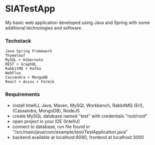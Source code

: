 # SIATestApp

My basic web application developed using Java and Spring with some additional technologies and software.

### Techstack
```
Java Spring Framework
Thymeleaf
MySQL + Hibernate
REST + GraphQL
RabbitMQ + Kafka
WebFlux
Cassandra + MongoDB
React + Axios + Formik
```

### Requirements
+ install IntelliJ, Java, Maven, MySQL Workbench, RabbitMQ (Erl), (Cassandra, MongoDB), NodeJS
+ create MySQL database named "test" with credentials "root/root"
+ open project in your IDE (IntelliJ)
+ connect to database, run file found in "/src/main/java/com/example/test/TestApplication.java"
+ backend available at localhost:8080, frontend at localhost:3000